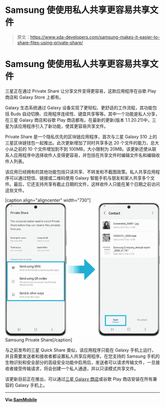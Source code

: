 # Samsung 使使用私人共享更容易共享文件

> 原文：<https://www.xda-developers.com/samsung-makes-it-easier-to-share-files-using-private-share/>

# Samsung 使使用私人共享更容易共享文件

三星正在通过 Private Share 让分享文件变得更容易，这款应用程序在谷歌 Play 商店和 Galaxy Store 上都有。

Galaxy 生态系统通过 Galaxy 设备实现了更轻松、更舒适的工作流程，其功能包括 Buds 自动切换、应用程序连续性、键盘共享等等。其中一个功能是私人分享，在三星 Galaxy 商店和谷歌 Play 商店都有。在最新的更新(版本 1.1.20.21)中，三星为该应用程序引入了新功能，使其更容易共享文件。

Private Share 是一个隐私优先的区块链应用程序，首次与三星 Galaxy S10 上的三星区块链钱包一起推出。此次更新增加了同时共享多达 20 个文件的能力，总大小从之前的 10 个文件增加到不到 100MB，大小限制为 20MB。该更新还使从联系人应用程序中选择收件人变得更容易，并包括在共享文件时编辑文件名和编辑收件人列表。

该应用已经拥有的其他功能包括只读共享、不转发和不截图政策。私人共享应用程序可以通过短信、链接或二维码使用 Galaxy 智能手机与朋友和家人共享多个文件。最后，它还支持共享有截止日期的文件，这样收件人只能在某个日期之前访问这些文件。

[caption align="aligncenter" width="730"]![Samsung Private Share](img/a2250d1f14ffe5c8e4e966ae6a276646.png) Samsung Private Share[/caption]

与之前发布的三星 Quick Share 类似，该应用程序只能在 Galaxy 手机上运行，并且需要发送者和接收者都设置私人共享应用程序。在您支持的 Samsung 手机的生物识别和安全部分的高级安全功能中启用后，发送者可以请求传输文件，一旦接收者接受传输请求，将会创建一个私人通道，并以只读模式共享文件。

该更新目前正在推出，可以通过[三星 Galaxy 商店](https://galaxystore.samsung.com/prepost/000005233045?langCd=en)或谷歌 Play 商店安装在所有兼容的 Galaxy 手机上。

* * *

**Via:[SamMobile](https://www.sammobile.com/news/samsung-private-share-update-20-files/)**